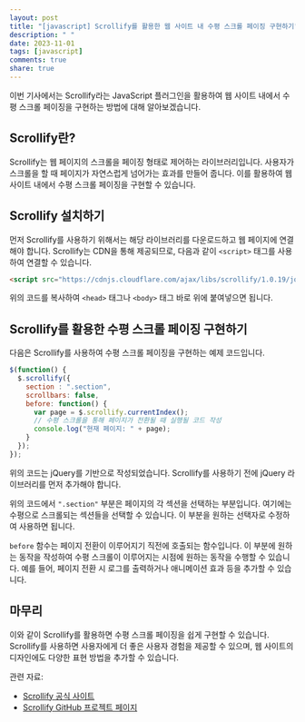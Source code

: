 ```yaml
---
layout: post
title: "[javascript] Scrollify를 활용한 웹 사이트 내 수평 스크롤 페이징 구현하기"
description: " "
date: 2023-11-01
tags: [javascript]
comments: true
share: true
---
```


이번 기사에서는 Scrollify라는 JavaScript 플러그인을 활용하여 웹 사이트 내에서 수평 스크롤 페이징을 구현하는 방법에 대해 알아보겠습니다.

## Scrollify란?

Scrollify는 웹 페이지의 스크롤을 페이징 형태로 제어하는 라이브러리입니다. 사용자가 스크롤을 할 때 페이지가 자연스럽게 넘어가는 효과를 만들어 줍니다. 이를 활용하여 웹 사이트 내에서 수평 스크롤 페이징을 구현할 수 있습니다.

## Scrollify 설치하기

먼저 Scrollify를 사용하기 위해서는 해당 라이브러리를 다운로드하고 웹 페이지에 연결해야 합니다. Scrollify는 CDN을 통해 제공되므로, 다음과 같이 `<script>` 태그를 사용하여 연결할 수 있습니다.

```html
<script src="https://cdnjs.cloudflare.com/ajax/libs/scrollify/1.0.19/jquery.scrollify.min.js"></script>
```

위의 코드를 복사하여 `<head>` 태그나 `<body>` 태그 바로 위에 붙여넣으면 됩니다.

## Scrollify를 활용한 수평 스크롤 페이징 구현하기

다음은 Scrollify를 사용하여 수평 스크롤 페이징을 구현하는 예제 코드입니다.

```javascript
$(function() {
  $.scrollify({
    section : ".section",
    scrollbars: false,
    before: function() {
      var page = $.scrollify.currentIndex();
      // 수평 스크롤을 통해 페이지가 전환될 때 실행될 코드 작성
      console.log("현재 페이지: " + page);
    }
  });
});
```

위의 코드는 jQuery를 기반으로 작성되었습니다. Scrollify를 사용하기 전에 jQuery 라이브러리를 먼저 추가해야 합니다.

위의 코드에서 `".section"` 부분은 페이지의 각 섹션을 선택하는 부분입니다. 여기에는 수평으로 스크롤되는 섹션들을 선택할 수 있습니다. 이 부분을 원하는 선택자로 수정하여 사용하면 됩니다.

`before` 함수는 페이지 전환이 이루어지기 직전에 호출되는 함수입니다. 이 부분에 원하는 동작을 작성하여 수평 스크롤이 이루어지는 시점에 원하는 동작을 수행할 수 있습니다. 예를 들어, 페이지 전환 시 로그를 출력하거나 애니메이션 효과 등을 추가할 수 있습니다.

## 마무리

이와 같이 Scrollify를 활용하면 수평 스크롤 페이징을 쉽게 구현할 수 있습니다. Scrollify를 사용하면 사용자에게 더 좋은 사용자 경험을 제공할 수 있으며, 웹 사이트의 디자인에도 다양한 표현 방법을 추가할 수 있습니다.

관련 자료:
- [Scrollify 공식 사이트](http://projects.lukehaas.me/scrollify/)
- [Scrollify GitHub 프로젝트 페이지](https://github.com/lukehaas/Scrollify)